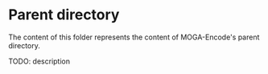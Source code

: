 # Parent directory

The content of this folder represents the content of MOGA-Encode's parent directory.

TODO: description
